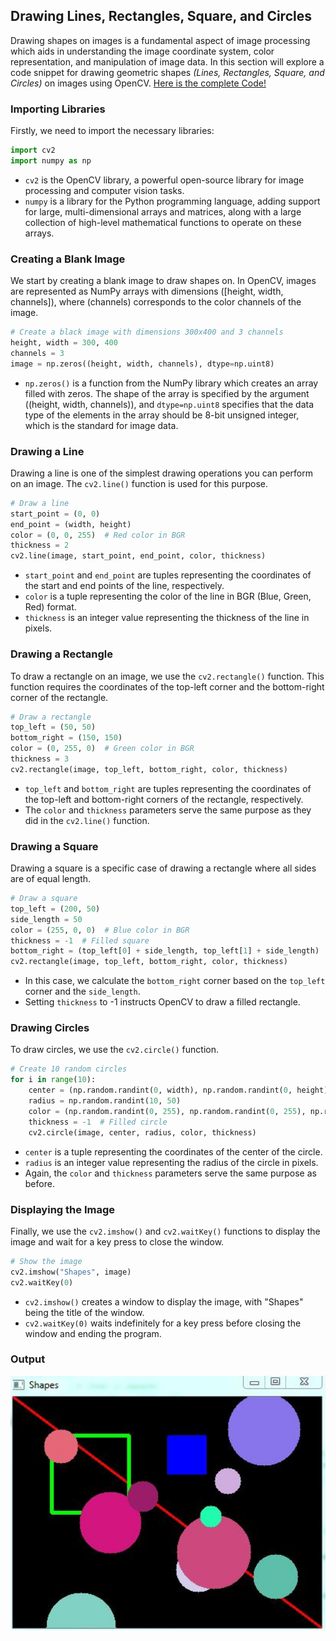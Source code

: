 ## Drawing Lines, Rectangles, Square, and Circles
Drawing shapes on images is a fundamental aspect of image processing which aids in understanding 
the image coordinate system, color representation, and manipulation of image data.
In this section will explore a code snippet for drawing geometric shapes _(Lines, Rectangles, Square, and Circles)_ on images using OpenCV.
<a href="/opencv_basic/Drawing/code/drawing_lines_rectangles_square_and_circles.py"> Here is the complete Code! </a>  


### Importing Libraries

Firstly, we need to import the necessary libraries:

```python
import cv2
import numpy as np
```

- `cv2` is the OpenCV library, a powerful open-source library for image processing and computer vision tasks.
- `numpy` is a library for the Python programming language, adding support for large, multi-dimensional arrays and matrices, along with a large collection of high-level mathematical functions to operate on these arrays.

### Creating a Blank Image

We start by creating a blank image to draw shapes on. In OpenCV, images are represented as NumPy arrays with dimensions \([height, width, channels]\), where \(channels\) corresponds to the color channels of the image.

```python
# Create a black image with dimensions 300x400 and 3 channels
height, width = 300, 400
channels = 3
image = np.zeros((height, width, channels), dtype=np.uint8)
```

- `np.zeros()` is a function from the NumPy library which creates an array filled with zeros. The shape of the array is specified by the argument \((height, width, channels)\), and `dtype=np.uint8` specifies that the data type of the elements in the array should be 8-bit unsigned integer, which is the standard for image data.

### Drawing a Line

Drawing a line is one of the simplest drawing operations you can perform on an image. The `cv2.line()` function is used for this purpose.

```python
# Draw a line
start_point = (0, 0)
end_point = (width, height)
color = (0, 0, 255)  # Red color in BGR
thickness = 2
cv2.line(image, start_point, end_point, color, thickness)
```

- `start_point` and `end_point` are tuples representing the coordinates of the start and end points of the line, respectively.
- `color` is a tuple representing the color of the line in BGR (Blue, Green, Red) format.
- `thickness` is an integer value representing the thickness of the line in pixels.

### Drawing a Rectangle

To draw a rectangle on an image, we use the `cv2.rectangle()` function. This function requires the coordinates of the top-left corner and the bottom-right corner of the rectangle.

```python
# Draw a rectangle
top_left = (50, 50)
bottom_right = (150, 150)
color = (0, 255, 0)  # Green color in BGR
thickness = 3
cv2.rectangle(image, top_left, bottom_right, color, thickness)
```

- `top_left` and `bottom_right` are tuples representing the coordinates of the top-left and bottom-right corners of the rectangle, respectively.
- The `color` and `thickness` parameters serve the same purpose as they did in the `cv2.line()` function.

### Drawing a Square

Drawing a square is a specific case of drawing a rectangle where all sides are of equal length. 

```python
# Draw a square
top_left = (200, 50)
side_length = 50
color = (255, 0, 0)  # Blue color in BGR
thickness = -1  # Filled square
bottom_right = (top_left[0] + side_length, top_left[1] + side_length)
cv2.rectangle(image, top_left, bottom_right, color, thickness)
```

- In this case, we calculate the `bottom_right` corner based on the `top_left` corner and the `side_length`.
- Setting `thickness` to -1 instructs OpenCV to draw a filled rectangle.

### Drawing Circles

To draw circles, we use the `cv2.circle()` function.

```python
# Create 10 random circles
for i in range(10):
    center = (np.random.randint(0, width), np.random.randint(0, height))
    radius = np.random.randint(10, 50)
    color = (np.random.randint(0, 255), np.random.randint(0, 255), np.random.randint(0, 255))  # Random color in BGR
    thickness = -1  # Filled circle
    cv2.circle(image, center, radius, color, thickness)
```

- `center` is a tuple representing the coordinates of the center of the circle.
- `radius` is an integer value representing the radius of the circle in pixels.
- Again, the `color` and `thickness` parameters serve the same purpose as before.

### Displaying the Image

Finally, we use the `cv2.imshow()` and `cv2.waitKey()` functions to display the image and wait for a key press to close the window.

```python
# Show the image
cv2.imshow("Shapes", image)
cv2.waitKey(0)
```

- `cv2.imshow()` creates a window to display the image, with "Shapes" being the title of the window.
- `cv2.waitKey(0)` waits indefinitely for a key press before closing the window and ending the program.

### Output

<p align="center">

<img src="/opencv_basic/Drawing/img/output-drawing-lines-rectangles-square-and-circles.JPG" alt="ooutput-drawing-lines-rectangles-square-and-circles" width="550">

</p>